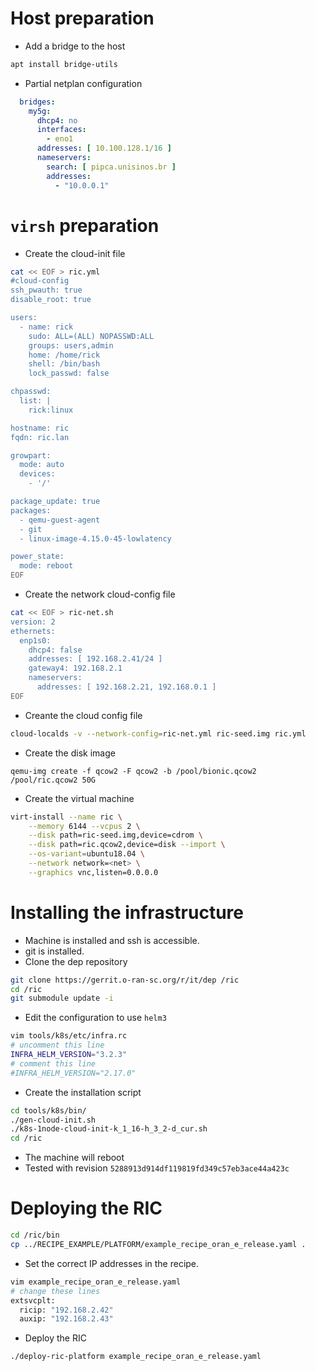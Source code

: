 # Host preparation
- Add a bridge to the host
~~~bash
apt install bridge-utils

~~~
- Partial netplan configuration
~~~yaml
  bridges:      
    my5g: 
      dhcp4: no
      interfaces:
        - eno1
      addresses: [ 10.100.128.1/16 ]
      nameservers:
        search: [ pipca.unisinos.br ]
        addresses:
          - "10.0.0.1"
~~~

# `virsh` preparation
- Create the cloud-init file
~~~bash
cat << EOF > ric.yml
#cloud-config
ssh_pwauth: true
disable_root: true

users:
  - name: rick
    sudo: ALL=(ALL) NOPASSWD:ALL
    groups: users,admin
    home: /home/rick
    shell: /bin/bash
    lock_passwd: false

chpasswd:
  list: |
    rick:linux

hostname: ric
fqdn: ric.lan

growpart:
  mode: auto
  devices:
    - '/'

package_update: true
packages:
  - qemu-guest-agent
  - git
  - linux-image-4.15.0-45-lowlatency

power_state:
  mode: reboot
EOF
~~~
- Create the network cloud-config file
~~~bash
cat << EOF > ric-net.sh
version: 2
ethernets:
  enp1s0:
    dhcp4: false
    addresses: [ 192.168.2.41/24 ]
    gateway4: 192.168.2.1
    nameservers: 
      addresses: [ 192.168.2.21, 192.168.0.1 ]
EOF
~~~
- Creante the cloud config file
~~~bash
cloud-localds -v --network-config=ric-net.yml ric-seed.img ric.yml
~~~
- Create the disk image
~~~
qemu-img create -f qcow2 -F qcow2 -b /pool/bionic.qcow2 /pool/ric.qcow2 50G
~~~
- Create the virtual machine
~~~bash
virt-install --name ric \
	--memory 6144 --vcpus 2 \
	--disk path=ric-seed.img,device=cdrom \
	--disk path=ric.qcow2,device=disk --import \
	--os-variant=ubuntu18.04 \
	--network network=<net> \
	--graphics vnc,listen=0.0.0.0
~~~
# Installing the infrastructure
- Machine is installed and ssh is accessible.
- git is installed.
- Clone the dep repository
~~~bash
git clone https://gerrit.o-ran-sc.org/r/it/dep /ric
cd /ric
git submodule update -i
~~~
- Edit the configuration to use `helm3`
~~~bash
vim tools/k8s/etc/infra.rc
# uncomment this line
INFRA_HELM_VERSION="3.2.3"
# comment this line
#INFRA_HELM_VERSION="2.17.0"
~~~
- Create the installation script
~~~bash
cd tools/k8s/bin/
./gen-cloud-init.sh
./k8s-1node-cloud-init-k_1_16-h_3_2-d_cur.sh
cd /ric
~~~
- The machine will reboot
- Tested with revision `5288913d914df119819fd349c57eb3ace44a423c`
# Deploying the RIC
~~~bash
cd /ric/bin
cp ../RECIPE_EXAMPLE/PLATFORM/example_recipe_oran_e_release.yaml .
~~~
- Set the correct IP addresses in the recipe.
~~~bash
vim example_recipe_oran_e_release.yaml
# change these lines
extsvcplt:
  ricip: "192.168.2.42"
  auxip: "192.168.2.43"
~~~
- Deploy the RIC
~~~
./deploy-ric-platform example_recipe_oran_e_release.yaml
~~~
